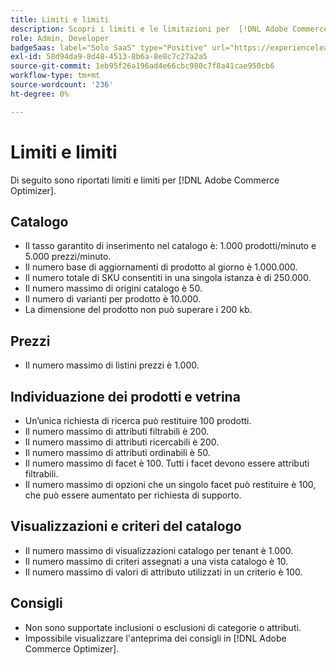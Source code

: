 ```yaml
---
title: Limiti e limiti
description: Scopri i limiti e le limitazioni per  [!DNL Adobe Commerce Optimizer].
role: Admin, Developer
badgeSaas: label="Solo SaaS" type="Positive" url="https://experienceleague.adobe.com/en/docs/commerce/user-guides/product-solutions" tooltip="Applicabile solo ai progetti Adobe Commerce as a Cloud Service e Adobe Commerce Optimizer (infrastruttura SaaS gestita da Adobe)."
exl-id: 58d94da9-8d48-4513-8b6a-8e8c7c27a2a5
source-git-commit: 1eb95f26a196ad4e66cbc980c7f8a41cae950cb6
workflow-type: tm+mt
source-wordcount: '236'
ht-degree: 0%

---
```


# Limiti e limiti

Di seguito sono riportati limiti e limiti per [!DNL Adobe Commerce Optimizer].

## Catalogo

- Il tasso garantito di inserimento nel catalogo è: 1.000 prodotti/minuto e 5.000 prezzi/minuto.
- Il numero base di aggiornamenti di prodotto al giorno è 1.000.000.
- Il numero totale di SKU consentiti in una singola istanza è di 250.000. 
- Il numero massimo di origini catalogo è 50.
- Il numero di varianti per prodotto è 10.000.
- La dimensione del prodotto non può superare i 200 kb.

## Prezzi

- Il numero massimo di listini prezzi è 1.000.

## Individuazione dei prodotti e vetrina

- Un’unica richiesta di ricerca può restituire 100 prodotti.
- Il numero massimo di attributi filtrabili è 200.
- Il numero massimo di attributi ricercabili è 200.
- Il numero massimo di attributi ordinabili è 50.
- Il numero massimo di facet è 100. Tutti i facet devono essere attributi filtrabili.
- Il numero massimo di opzioni che un singolo facet può restituire è 100, che può essere aumentato per richiesta di supporto.

## Visualizzazioni e criteri del catalogo

- Il numero massimo di visualizzazioni catalogo per tenant è 1.000.
- Il numero massimo di criteri assegnati a una vista catalogo è 10.
- Il numero massimo di valori di attributo utilizzati in un criterio è 100. 

## Consigli

- Non sono supportate inclusioni o esclusioni di categorie o attributi.
- Impossibile visualizzare l&#39;anteprima dei consigli in [!DNL Adobe Commerce Optimizer].